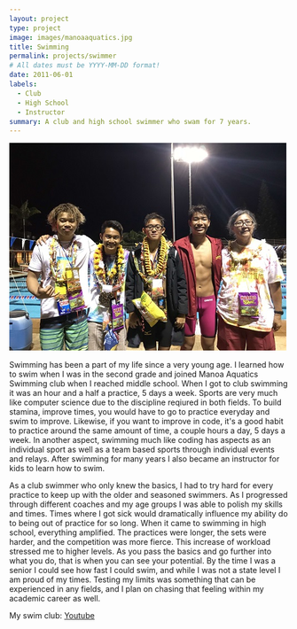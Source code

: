 ```yaml
---
layout: project
type: project
image: images/manoaaquatics.jpg
title: Swimming
permalink: projects/swimmer
# All dates must be YYYY-MM-DD format!
date: 2011-06-01
labels:
  - Club
  - High School
  - Instructor
summary: A club and high school swimmer who swam for 7 years.
---
```


<img class="ui medium right floated rounded image" src="../images/highschool.jpg">


  Swimming has been a part of my life since a very young age. I learned how to swim when I was in the second grade and joined Manoa Aquatics Swimming club when I reached middle school. When I got to club swimming it was an hour and a half a practice, 5 days a week. Sports are very much like computer science due to the discipline reqiured in both fields. To build stamina, improve times, you would have to go to practice everyday and swim to improve. Likewise, if you want to improve in code, it's a good habit to practice around the same amount of time, a couple hours a day, 5 days a week. In another aspect, swimming much like coding has aspects as an individual sport as well as a team based sports through individual events and relays. After swimming for many years I also became an instructor for kids to learn how to swim. 
  
  As a club swimmer who only knew the basics, I had to try hard for every practice to keep up with the older and seasoned swimmers. As I progressed through different coaches and my age groups I was able to polish my skills and times. Times where I got sick would dramatically influence my ability do to being out of practice for so long. When it came to swimming in high school, everything amplified. The practices were longer, the sets were harder, and the competition was more fierce. This increase of workload stressed me to higher levels. As you pass the basics and go further into what you do, that is when you can see your potential. By the time I was a senior I could see how fast I could swim, and while I was not a state level I am proud of my times. Testing my limits was something that can be experienced in any fields, and I plan on chasing that feeling within my academic career as well.

My swim club: <a href="https://www.teamunify.com/Home.jsp?team=himanoa"><i class="large github icon"></i>Youtube</a>


